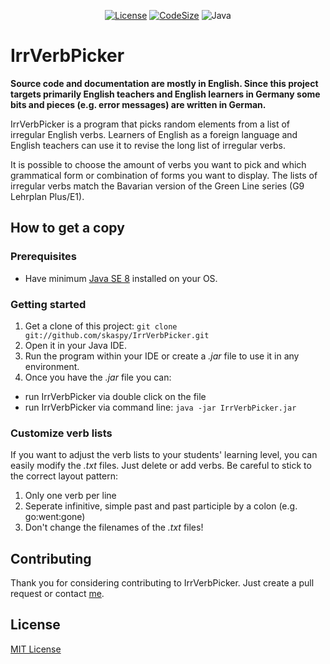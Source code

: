 <div align="center">

[![License](https://img.shields.io/github/license/skaspy/irrVerbPicker)](https://github.com/technowledgy/vue-h5p/blob/main/LICENSE)
[![CodeSize](https://img.shields.io/github/languages/code-size/skaspy/irrVerbPicker)](https://github.com/skaspy/irrVerbPicker)
![Java](https://img.shields.io/badge/language-Java%208-orange)

</div>


# IrrVerbPicker

**Source code and documentation are mostly in English. Since this project targets primarily English teachers and English learners in Germany some bits and pieces (e.g. error messages) are written in German.**

IrrVerbPicker is a program that picks random elements from a list of irregular English verbs. Learners of English as a foreign language and English teachers can use it to revise the long list of irregular verbs.
 
It is possible to choose the amount of verbs you want to pick and which grammatical form or combination of forms you want to display. The lists of irregular verbs match the Bavarian version of the Green Line series (G9 Lehrplan Plus/E1).

## How to get a copy
### Prerequisites
* Have minimum [Java SE 8](https://www.java.com) installed on your OS.

### Getting started
1. Get a clone of this project:  `git clone git://github.com/skaspy/IrrVerbPicker.git`
2. Open it in your Java IDE.
3. Run the program within your IDE or create a *.jar* file to use it in any environment.
4. Once you have the *.jar* file you can:
  * run IrrVerbPicker via double click on the file
  * run IrrVerbPicker via command line: `java -jar IrrVerbPicker.jar`

### Customize verb lists
If you want to adjust the verb lists to your students' learning level, you can easily modify the *.txt* files. Just delete or add verbs. Be careful to stick to the correct layout pattern:
1. Only one verb per line
2. Seperate infinitive, simple past and past participle by a colon (e.g. go:went:gone)
3. Don't change the filenames of the *.txt* files!

## Contributing
Thank you for considering contributing to IrrVerbPicker. Just create a pull request or contact [me](mailto:bee.coding@gmx.de).

## License
[MIT License](https://opensource.org/licenses/mit-license.php)

